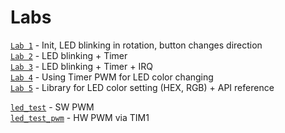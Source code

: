 # Labs

[`Lab 1`](./lab1/) - Init, LED blinking in rotation, button changes direction  
[`Lab 2`](./lab2/) - LED blinking + Timer  
[`Lab 3`](./lab3/) - LED blinking + Timer + IRQ  
[`Lab 4`](./lab4/) - Using Timer PWM for LED color changing  
[`Lab 5`](./lab5/) - Library for LED color setting (HEX, RGB) + API reference  
 
[`led_test`](./led_test/) - SW PWM  
[`led_test_pwm`](./led_test_pwm/) - HW PWM via TIM1  